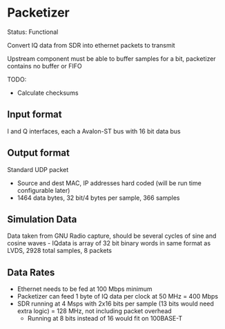 # Packetizer

Status: Functional

Convert IQ data from SDR into ethernet packets to transmit

Upstream component must be able to buffer samples for a bit, packetizer contains no buffer or FIFO

TODO:
* Calculate checksums

## Input format

I and Q interfaces, each a Avalon-ST bus with 16 bit data bus

## Output format

Standard UDP packet
* Source and dest MAC, IP addresses hard coded (will be run time configurable later)
* 1464 data bytes, 32 bit/4 bytes per sample, 366 samples

## Simulation Data

Data taken from GNU Radio capture, should be several cycles of sine and cosine waves - IQdata is array of 32 bit binary words in same format as LVDS, 2928 total samples, 8 packets

## Data Rates

* Ethernet needs to be fed at 100 Mbps minimum
* Packetizer can feed 1 byte of IQ data per clock at 50 MHz = 400 Mbps
* SDR running at 4 Msps with 2x16 bits per sample (13 bits would need extra logic) = 128 MHz, not including packet overhead
    * Running at 8 bits instead of 16 would fit on 100BASE-T
